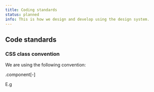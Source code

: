 ```yaml
---
title: Coding standards
status: planned
info: This is how we design and develop using the design system.
---
```


## Code standards

### CSS class convention

We are using the following convention:

.component[-<subcomponent>]

E.g 